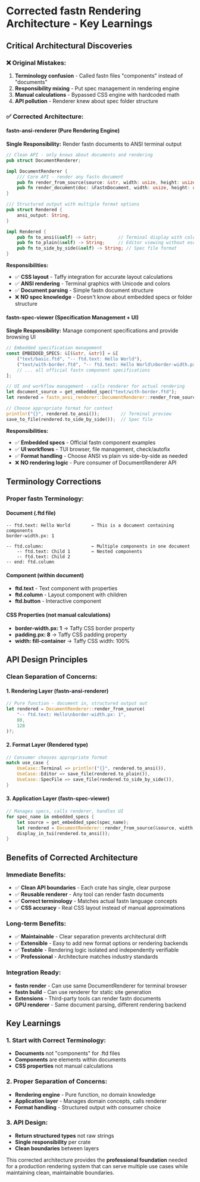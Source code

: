 # Corrected fastn Rendering Architecture - Key Learnings

## Critical Architectural Discoveries

### **❌ Original Mistakes:**
1. **Terminology confusion** - Called fastn files "components" instead of "documents"
2. **Responsibility mixing** - Put spec management in rendering engine  
3. **Manual calculations** - Bypassed CSS engine with hardcoded math
4. **API pollution** - Renderer knew about spec folder structure

### **✅ Corrected Architecture:**

#### **fastn-ansi-renderer (Pure Rendering Engine)**
**Single Responsibility:** Render fastn documents to ANSI terminal output

```rust
// Clean API - only knows about documents and rendering
pub struct DocumentRenderer;

impl DocumentRenderer {
    /// Core API - render any fastn document  
    pub fn render_from_source(source: &str, width: usize, height: usize) -> Result<Rendered, Error>;
    pub fn render_document(doc: &FastnDocument, width: usize, height: usize) -> Result<Rendered, Error>;
}

/// Structured output with multiple format options
pub struct Rendered {
    ansi_output: String,
}

impl Rendered {
    pub fn to_ansi(&self) -> &str;        // Terminal display with colors
    pub fn to_plain(&self) -> String;     // Editor viewing without escape codes  
    pub fn to_side_by_side(&self) -> String; // Spec file format
}
```

**Responsibilities:**
- ✅ **CSS layout** - Taffy integration for accurate layout calculations
- ✅ **ANSI rendering** - Terminal graphics with Unicode and colors  
- ✅ **Document parsing** - Simple fastn document structure
- ❌ **NO spec knowledge** - Doesn't know about embedded specs or folder structure

#### **fastn-spec-viewer (Specification Management + UI)**
**Single Responsibility:** Manage component specifications and provide browsing UI

```rust
// Embedded specification management
const EMBEDDED_SPECS: &[(&str, &str)] = &[
    ("text/basic.ftd", "-- ftd.text: Hello World"),
    ("text/with-border.ftd", "-- ftd.text: Hello World\nborder-width.px: 1\npadding.px: 8"),
    // ... all official fastn component specifications
];

// UI and workflow management - calls renderer for actual rendering  
let document_source = get_embedded_spec("text/with-border.ftd");
let rendered = fastn_ansi_renderer::DocumentRenderer::render_from_source(&document_source, 80, 128)?;

// Choose appropriate format for context
println!("{}", rendered.to_ansi());        // Terminal preview
save_to_file(rendered.to_side_by_side());  // Spec file
```

**Responsibilities:**
- ✅ **Embedded specs** - Official fastn component examples  
- ✅ **UI workflows** - TUI browser, file management, check/autofix
- ✅ **Format handling** - Choose ANSI vs plain vs side-by-side as needed
- ❌ **NO rendering logic** - Pure consumer of DocumentRenderer API

## Terminology Corrections

### **Proper fastn Terminology:**

#### **Document (.ftd file)**
```ftd
-- ftd.text: Hello World        ← This is a document containing components
border-width.px: 1

-- ftd.column:                  ← Multiple components in one document  
    -- ftd.text: Child 1        ← Nested components
    -- ftd.text: Child 2
-- end: ftd.column
```

#### **Component (within document)**
- **ftd.text** - Text component with properties
- **ftd.column** - Layout component with children
- **ftd.button** - Interactive component

#### **CSS Properties (not manual calculations)**
- **border-width.px: 1** → Taffy CSS border property
- **padding.px: 8** → Taffy CSS padding property  
- **width: fill-container** → Taffy CSS width: 100%

## API Design Principles

### **Clean Separation of Concerns:**

#### **1. Rendering Layer (fastn-ansi-renderer)**
```rust
// Pure function - document in, structured output out
let rendered = DocumentRenderer::render_from_source(
    "-- ftd.text: Hello\nborder-width.px: 1", 
    80, 
    128
)?;
```

#### **2. Format Layer (Rendered type)**  
```rust
// Consumer chooses appropriate format
match use_case {
    UseCase::Terminal => println!("{}", rendered.to_ansi()),
    UseCase::Editor => save_file(rendered.to_plain()),
    UseCase::SpecFile => save_file(rendered.to_side_by_side()),
}
```

#### **3. Application Layer (fastn-spec-viewer)**
```rust
// Manages specs, calls renderer, handles UI
for spec_name in embedded_specs {
    let source = get_embedded_spec(spec_name);
    let rendered = DocumentRenderer::render_from_source(&source, width, height)?;
    display_in_tui(rendered.to_ansi());
}
```

## Benefits of Corrected Architecture

### **Immediate Benefits:**
- ✅ **Clean API boundaries** - Each crate has single, clear purpose
- ✅ **Reusable renderer** - Any tool can render fastn documents  
- ✅ **Correct terminology** - Matches actual fastn language concepts
- ✅ **CSS accuracy** - Real CSS layout instead of manual approximations

### **Long-term Benefits:**
- ✅ **Maintainable** - Clear separation prevents architectural drift
- ✅ **Extensible** - Easy to add new format options or rendering backends
- ✅ **Testable** - Rendering logic isolated and independently verifiable  
- ✅ **Professional** - Architecture matches industry standards

### **Integration Ready:**
- **fastn render** - Can use same DocumentRenderer for terminal browser
- **fastn build** - Can use renderer for static site generation
- **Extensions** - Third-party tools can render fastn documents
- **GPU renderer** - Same document parsing, different rendering backend

## Key Learnings

### **1. Start with Correct Terminology:**
- **Documents** not "components" for .ftd files
- **Components** are elements within documents
- **CSS properties** not manual calculations

### **2. Proper Separation of Concerns:**
- **Rendering engine** - Pure function, no domain knowledge
- **Application layer** - Manages domain concepts, calls renderer
- **Format handling** - Structured output with consumer choice

### **3. API Design:**
- **Return structured types** not raw strings
- **Single responsibility** per crate
- **Clean boundaries** between layers

This corrected architecture provides the **professional foundation** needed for a production rendering system that can serve multiple use cases while maintaining clean, maintainable boundaries.